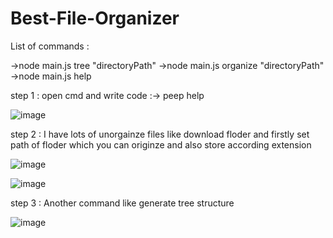 # Best-File-Organizer

List of commands :


  ->node main.js tree "directoryPath"
  ->node main.js organize "directoryPath"
  ->node main.js help
  
  
  
 step 1 : open cmd and write code :-> peep help 
  
  ![image](https://user-images.githubusercontent.com/87563885/193801366-32e1dfc9-ad0d-4670-a66c-e059d6c5ecd8.png)


step 2 : I have lots of unorgainze files like download floder and firstly set path of floder which you can originze and also store according extension

![image](https://user-images.githubusercontent.com/87563885/193802651-b9a9288e-9db4-4827-b858-fc5922318b32.png)


![image](https://user-images.githubusercontent.com/87563885/193802714-b2b9b33d-a29f-4ad2-a027-3d867d083e9c.png)



step 3 : Another command like generate tree structure 

![image](https://user-images.githubusercontent.com/87563885/193803062-a3c8b8ba-b01e-44e6-ac5f-ca28f2c8e2ea.png)
